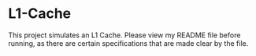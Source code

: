 # L1-Cache
This project simulates an L1 Cache. Please view my README file before running, as there are certain specifications that are made clear by the file.

